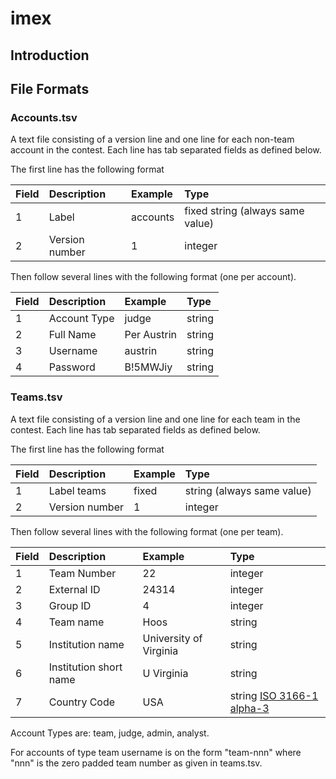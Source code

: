# imex
## Introduction
## File Formats
### Accounts.tsv

A text file consisting of a version line and one line for each non-team account in the contest. Each line has tab separated fields as defined below.

The first line has the following format

| Field | Description |	Example | Type |
|:----- |:----------- |:------- |:---- |
| 1     | Label | accounts | fixed string (always same value) |
| 2	| Version number | 1 | integer |

Then follow several lines with the following format (one per account).

| Field | Description |	Example | Type |
|:----- |:----------- |:------- |:---- |
| 1     | Account Type | judge | string |
| 2     | Full Name | Per Austrin | string |
| 3     | Username | austrin | string |
| 4     | Password | B!5MWJiy | string |

### Teams.tsv

A text file consisting of a version line and one line for each team in the contest. Each line has tab separated fields as defined below.

The first line has the following format

| Field | Description | Example | Type |
|:----- |:----------- |:------- |:---- |
| 1     | Label	teams | fixed | string (always same value) |
| 2     | Version number | 1 | integer |

Then follow several lines with the following format (one per team).

| Field | Description | Example | Type |
|:----- |:----------- |:------- |:---- |
| 1     | Team Number | 22 | integer |
| 2     | External ID | 24314 | integer |
| 3     | Group ID | 4 | integer |
| 4     | Team name | Hoos | string |
| 5     | Institution name | University of Virginia | string |
| 6     | Institution short name | U Virginia | string |
| 7     | Country Code | USA | string [ISO 3166-1 alpha-3](http://www.nationsonline.org/oneworld/country_code_list.htm) |

Account Types are: team, judge, admin, analyst.

For accounts of type team username is on the form "team-nnn" where "nnn" is the zero padded team number as given in teams.tsv.
